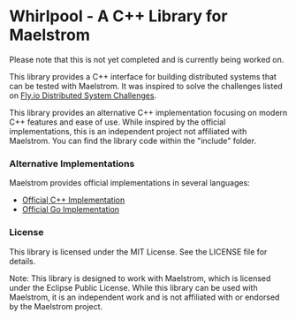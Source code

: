 # Whirlpool - A C++ Library for Maelstrom

Please note that this is not yet completed and is currently being worked on.

This library provides a C++ interface for building distributed systems that can be tested with Maelstrom. It was inspired to solve the challenges listed on [Fly.io Distributed System Challenges](https://fly.io/dist-sys/).

This library provides an alternative C++ implementation focusing on modern C++ features and ease of use. While inspired by the official implementations, this is an independent project not affiliated with Maelstrom. You can find the library code within the "include" folder. 

### Alternative Implementations

Maelstrom provides official implementations in several languages:
- [Official C++ Implementation](https://github.com/jepsen-io/maelstrom/tree/main/demo/cpp)
- [Official Go Implementation](https://pkg.go.dev/github.com/jepsen-io/maelstrom/demo/go)

### License

This library is licensed under the MIT License. See the LICENSE file for details.

Note: This library is designed to work with Maelstrom, which is licensed under the Eclipse Public License. While this library can be used with Maelstrom, it is an independent work and is not affiliated with or endorsed by the Maelstrom project.

